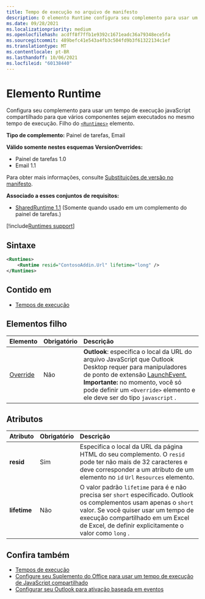 ```yaml
---
title: Tempo de execução no arquivo de manifesto
description: O elemento Runtime configura seu complemento para usar um tempo de execução JavaScript compartilhado para seus vários componentes, por exemplo, faixa de opções, painel de tarefas, funções personalizadas.
ms.date: 09/28/2021
ms.localizationpriority: medium
ms.openlocfilehash: acdff8f7ffb1e9392c1671eadc36a79348ece5fa
ms.sourcegitcommit: 489befc41e543a4fb3c504fd9b3f61322134c1ef
ms.translationtype: MT
ms.contentlocale: pt-BR
ms.lasthandoff: 10/06/2021
ms.locfileid: "60138440"
---
```

# <a name="runtime-element"></a>Elemento Runtime

Configura seu complemento para usar um tempo de execução javaScript compartilhado para que vários componentes sejam executados no mesmo tempo de execução. Filho do [`<Runtimes>`](runtimes.md) elemento.

**Tipo de complemento:** Painel de tarefas, Email

**Válido somente nestes esquemas VersionOverrides:**

 - Painel de tarefas 1.0
 - Email 1.1

Para obter mais informações, consulte [Substituições de versão no manifesto](../../develop/add-in-manifests.md#version-overrides-in-the-manifest).

**Associado a esses conjuntos de requisitos:**

- [SharedRuntime 1.1](../requirement-sets/shared-runtime-requirement-sets.md) (Somente quando usado em um complemento do painel de tarefas.)

[!include[Runtimes support](../../includes/runtimes-note.md)]

## <a name="syntax"></a>Sintaxe

```XML
<Runtimes>
    <Runtime resid="ContosoAddin.Url" lifetime="long" />
</Runtimes>
```

## <a name="contained-in"></a>Contido em

- [Tempos de execução](runtimes.md)

## <a name="child-elements"></a>Elementos filho

|  Elemento |  Obrigatório  |  Descrição  |
|:-----|:-----|:-----|
| [Override](override.md) | Não | **Outlook**: especifica o local da URL do arquivo JavaScript que Outlook Desktop requer para manipuladores de ponto de extensão [LaunchEvent.](../../reference/manifest/extensionpoint.md#launchevent) **Importante:** no momento, você só pode definir um `<Override>` elemento e ele deve ser do tipo `javascript` .|

## <a name="attributes"></a>Atributos

|  Atributo  |  Obrigatório  |  Descrição  |
|:-----|:-----|:-----|
|  **resid**  |  Sim  | Especifica o local da URL da página HTML do seu complemento. O `resid` pode ter não mais de 32 caracteres e deve corresponder a um atributo de um elemento no `id` `Url` `Resources` elemento. |
|  **lifetime**  |  Não  | O valor padrão `lifetime` para é e não precisa ser `short` especificado. Outlook os complementos usam apenas o `short` valor. Se você quiser usar um tempo de execução compartilhado em um Excel de Excel, de definir explicitamente o valor como `long` . |

## <a name="see-also"></a>Confira também

- [Tempos de execução](runtimes.md)
- [Configure seu Suplemento do Office para usar um tempo de execução de JavaScript compartilhado](../../develop/configure-your-add-in-to-use-a-shared-runtime.md)
- [Configurar seu Outlook para ativação baseada em eventos](../../outlook/autolaunch.md)
